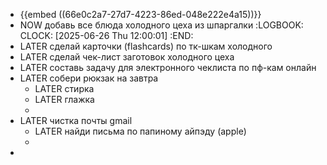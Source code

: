 - {{embed ((66e0c2a7-27d7-4223-86ed-048e222e4a15))}}
- NOW добавь все блюда холодного цеха из шпаргалки
  :LOGBOOK:
  CLOCK: [2025-06-26 Thu 12:00:01]
  :END:
- LATER сделай карточки (flashcards) по тк-шкам холодного
- LATER сделай чек-лист заготовок холодного цеха
- LATER составь задачу для электронного чеклиста по пф-кам онлайн
- LATER собери рюкзак на завтра
	- LATER стирка
	- LATER глажка
	-
- LATER чистка почты gmail
	- LATER найди письма по папиному айпэду (apple)
	-
-
